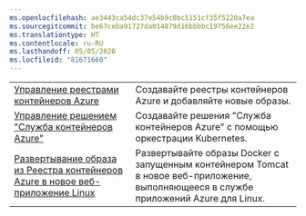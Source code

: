 ```yaml
---
ms.openlocfilehash: ae3443ca54dc37e54b9c0bc5151cf35f5220a7ea
ms.sourcegitcommit: be67ceba91727da014879d16bbbbc19756ee22e2
ms.translationtype: HT
ms.contentlocale: ru-RU
ms.lasthandoff: 05/05/2020
ms.locfileid: "81671660"
---
```

|  |  |
|---------|---------|
| [Управление реестрами контейнеров Azure][1] | Создавайте реестры контейнеров Azure и добавляйте новые образы. | 
| [Управление решением "Служба контейнеров Azure"][2] | Создавайте решения "Служба контейнеров Azure" с помощью оркестрации Kubernetes. | 
| [Развертывание образа из Реестра контейнеров Azure в новое веб-приложение Linux][3] | Развертывайте образы Docker с запущенным контейнером Tomcat в новое веб-приложение, выполняющееся в службе приложений Azure для Linux. | 

[1]: https://github.com/Azure-Samples/acr-java-manage-azure-container-registry/
[2]: https://azure.microsoft.com/resources/samples/acs-java-manage-azure-container-service-with-kubernetes-orchestrator/
[3]: https://github.com/Azure-Samples/app-service-java-deploy-image-from-acr-to-linux/
